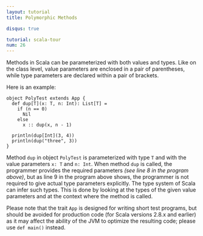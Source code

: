```yaml
---
layout: tutorial
title: Polymorphic Methods

disqus: true

tutorial: scala-tour
num: 26
---
```


Methods in Scala can be parameterized with both values and types. Like on the class level, value parameters are enclosed in a pair of parentheses, while type parameters are declared within a pair of brackets.

Here is an example:

    object PolyTest extends App {
      def dup[T](x: T, n: Int): List[T] =
        if (n == 0)
          Nil
        else
          x :: dup(x, n - 1)

      println(dup[Int](3, 4))
      println(dup("three", 3))
    }

Method `dup` in object `PolyTest` is parameterized with type `T` and with the value parameters `x: T` and `n: Int`. When method `dup` is called, the programmer provides the required parameters _(see line 8 in the program above)_, but as line 9 in the program above shows, the programmer is not required to give actual type parameters explicitly. The type system of Scala can infer such types. This is done by looking at the types of the given value parameters and at the context where the method is called.

Please note that the trait `App` is designed for writing short test programs, but should be avoided for production code (for Scala versions 2.8.x and earlier) as it may affect the ability of the JVM to optimize the resulting code; please use `def main()` instead.
